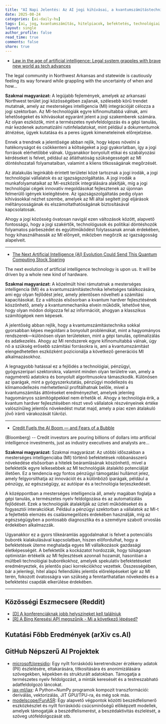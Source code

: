 ```yaml
---
title: "AI Napi Jelentés: Az AI jogi kihívásai, a kvantumszámítástechnika hatása az AI-ra és a hitellehetőségek aggasztó helyzete az AI fellendülésében (2025. augusztus 24.)"
date: 2025-08-24
categories: [ai-daily-hu]
tags: [ai, jog, kvantumszámítás, hitelpiacok, befektetés, technológiai trendek, északnyugat-arkansas]
layout: single
author_profile: false
read_time: true
comments: false
share: true
---
```

- [Law in the age of artificial intelligence: Legal system grapples with brave new world as tech advances](https://www.nwaonline.com/news/2025/aug/23/law-in-the-age-of-artificial-intelligence-legal/)

The legal community in Northwest Arkansas and statewide is cautiously feeling its way forward while grappling with the uncertainty of when and how...

**Szakmai magyarázat:**
A legújabb fejlemények, amelyek az arkansasi Northwest terület jogi közösségében zajlanak, szélesebb körű trendet mutatnak, amely az mesterséges intelligencia (MI) integrációját célozza a jogi szektorban. Az MI-technológiák egyre kifinomultabbá válnak, ami lehetőségeket és kihívásokat egyaránt jelent a jogi szakemberek számára. Az olyan eszközök, mint a természetes nyelvfeldolgozás és a gépi tanulás, már kezdenek automatizálni rutinfeladatokat, mint például a dokumentumok átnézése, ügyek kutatása és a peres ügyek kimeneteleinek előrejelzése.

Ennek a trendnek a jelentősége abban rejlik, hogy képes növelni a hatékonyságot és csökkenteni a költségeket a jogi gyakorlatban, így a jogi források elérhetőbbé válnak. Ugyanakkor bonyolult etikai és szabályozási kérdéseket is felvet, például az átláthatóság szükségességét az MI döntéshozatali folyamataiban, valamint a kliens titkosságának megőrzését.

Az átalakulás leginkább érintett területei közé tartoznak a jogi irodák, a jogi technológiai vállalatok és az igazságszolgáltatás. A jogi irodák a munkafolyamataikat az MI-eszközök integrálására alakítják, míg a jogi technológiai cégek innovatív megoldásokat fejlesztenek az újonnan felmerülő igények kielégítésére. Az igazságszolgáltatás pedig olyan kihívásokkal nézhet szembe, amelyek az MI által segített jogi eljárások méltányosságának és elszámoltathatóságának biztosításával kapcsolatosak.

Ahogy a jogi közösség óvatosan navigál ezen változások között, alapvető fontosságú, hogy a jogi szakértők, technológusok és politikai döntéshozók folyamatos párbeszédet és együttműködést folytassanak annak érdekében, hogy kihasználhassák az MI előnyeit, miközben megőrzik az igazságosság alapelveit.

---
- [The Next Artificial Intelligence (AI) Evolution Could Send This Quantum Computing Stock Soaring](https://www.fool.com/investing/2025/08/23/the-next-artificial-intelligence-ai-evolution-coul/)

The next evolution of artificial intelligence technology is upon us. It will be driven by a whole new kind of hardware.

**Szakmai magyarázat:**
A közelmúlt hírei rámutatnak a mesterséges intelligencia (MI) és a kvantumszámítástechnika lehetséges találkozására, ami egy olyan fejlődést jelez, amely jelentősen növelheti a számítási kapacitásokat. Ez a változás elsősorban a kvantum hardver fejlesztésének köszönhető, amely a kvantummechanika elvein működik, lehetővé téve, hogy olyan módon dolgozza fel az információt, ahogyan a klasszikus számítógépek nem képesek.

A jelentőség abban rejlik, hogy a kvantumszámítástechnika sokkal gyorsabban képes megoldani a bonyolult problémákat, mint a hagyományos rendszerek—különösen olyan területeken, mint a gépi tanulás, optimalizálás és adatkezelés. Ahogy az MI rendszerek egyre kifinomultabbá válnak, úgy nő a szükség erősebb számítási forrásokra is, ami a kvantumszámítást elengedhetetlen eszközként pozicionálja a következő generációs MI alkalmazásokhoz.

A legnagyobb hatással ez a fejlődés a technológiai, pénzügyi, gyógyszeripari szektorokra, valamint minden olyan területre van, amely a nagyméretű adatokra és bonyolult algoritmusokra támaszkodik. Különösen az iparágak, mint a gyógyszerkutatás, pénzügyi modellezés és klímamodellezés mérhetetlenül profitálhatnak belőle, mivel a kvantumszámítás áttöréseket eredményezhet, amelyek jelenleg hagyományos számítógépekkel nem érhetők el. Ahogy a technológia érik, a kvantum hardver fejlesztésében részt vevő vállalatok részvényeinek értéke valószínűleg jelentős növekedést mutat majd, amely a piac ezen átalakuló jövő iránti várakozását tükrözi.

---
- [Credit Fuels the AI Boom — and Fears of a Bubble](https://finance.yahoo.com/news/credit-fuels-ai-boom-fears-153316716.html)

(Bloomberg) -- Credit investors are pouring billions of dollars into artificial intelligence investments, just as industry executives and analysts are...

**Szakmai magyarázat:**
Szakmai magyarázat:
Az utóbbi időszakban a mesterséges intelligenciába (MI) történő befektetések robbanásszerű növekedése elsősorban a hitelek beáramlásának köszönhető, mivel a befektetők egyre lelkesebbek az MI technológiák átalakító potenciálját illetően. Ez a tendencia egy fontos pénzügyi támogatási hullámot jelez, amely felgyorsíthatja az innovációt és a különböző iparágak, például a pénzügy, az egészségügy, az autóipar és a technológia terjeszkedését.

A középpontban a mesterséges intelligencia áll, amely magában foglalja a gépi tanulás, a természetes nyelv feldolgozása és az automatizálás fejlődését. Ezek a technológiák átalakítják az üzleti működéseket és a fogyasztói interakciókat. Például a pénzügyi szektorban a vállalatok az MI-t a fejlettebb elemzés és csalásmegelőzés érdekében használják, míg az egészségügyben a pontosabb diagnosztika és a személyre szabott orvoslás érdekében alkalmazzák.

Ugyanakkor ez a gyors tőkeáramlás aggodalmakat is felvet a potenciális buborék kialakulásával kapcsolatban, hiszen előfordulhat, hogy a befektetések üteme meghaladja egyes MI vállalkozások gazdasági életképességét. A befektetők a kockázatot hordozzák, hogy túlságosan optimistán értékelik az MI fejlesztések azonnali hozamát, hasonlóan a múltbeli technológiai buborékokhoz, amelyek spekulatív befektetéseket eredményeztek, és jelentős piaci korrekciókhoz vezettek. Összességében, bár a jelenlegi, hitel alapú fellendülés jelentős előrelépéseket ígér az MI terén, fokozott óvatosságra van szükség a fenntarthatatlan növekedés és a befektetési csapdák elkerülése érdekében.

---
## Közösségi Eszmecsere (Reddit)
- [[D] A konferenciáknak jobb helyszíneket kell találniuk](https://www.reddit.com/r/MachineLearning/comments/1mtfikh/d_conferences_need_to_find_better_venues/)
- [[R] A Bing Keresési API megszűnik - Mi a következő lépésed?](https://www.reddit.com/r/MachineLearning/comments/1msw9vd/r_bing_search_api_is_retiring_whats_your_next_move/)

## Kutatási Főbb Eredmények (arXiv cs.AI)

## GitHub Népszerű AI Projektek
- [microsoft/presidio](microsoft/presidio): Egy nyílt forráskódú keretrendszer érzékeny adatok (PII) észlelésére, eltakarására, titkosítására és anonimizálására szövegekben, képekben és strukturált adatokban. Támogatja a természetes nyelv feldolgozást, a minták keresését és a testreszabható adatfeldolgozó láncokat.
- [jax-ml/jax](jax-ml/jax): A Python+NumPy programok kompozit transzformációi: deriválás, vektorizálás, JIT GPU/TPU-ra, és még sok más.
- [modelscope/FunASR](modelscope/FunASR): Egy alapvető végpontok közötti beszédfelismerő eszközkészlet és nyílt forráskódú csúcsminőségű előképzett modellek, amelyek támogatják a beszédfelismerést, a beszédaktivitás észlelését, a szöveg utófeldolgozását stb.